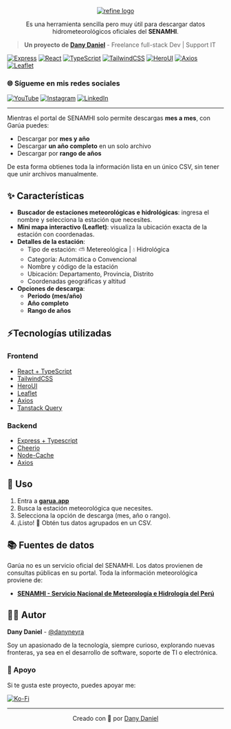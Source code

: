<div align="center">
  <a href="https://garua.app/">
    <img alt="refine logo" src="https://www.garua.app/garua-logo.svg">
  </a>
  <p>Es una herramienta sencilla pero muy útil para descargar datos hidrometeorológicos oficiales del <strong>SENAMHI</strong>.  
  </p>
</div>

> **Un proyecto de [Dany Daniel](https://github.com/danyneyra)** - Freelance full-stack Dev | Support IT

[![Express](https://img.shields.io/badge/Express-000000?style=for-the-badge&logo=express&logoColor=white)](https://expressjs.com/)
[![React](https://img.shields.io/badge/React-19.0.0-61DAFB?style=for-the-badge&logo=react&logoColor=black)](https://reactjs.org/)
[![TypeScript](https://img.shields.io/badge/TypeScript-5-3178C6?style=for-the-badge&logo=typescript&logoColor=white)](https://www.typescriptlang.org/)
[![TailwindCSS](https://img.shields.io/badge/Tailwind_CSS-4-38B2AC?style=for-the-badge&logo=tailwind-css&logoColor=white)](https://tailwindcss.com/)
[![HeroUI](https://img.shields.io/badge/HeroUI-000000?style=for-the-badge&logo=heroui&logoColor=white)](https://axios-http.com/)
[![Axios](https://img.shields.io/badge/Axios-5A29E4?style=for-the-badge&logo=axios&logoColor=white)](https://axios-http.com/)
[![Leaflet](https://img.shields.io/badge/Leaflet-199900?style=for-the-badge&logo=leaflet&logoColor=white)](https://leafletjs.com/)

### 🌐 Sígueme en mis redes sociales
[![YouTube](https://img.shields.io/badge/YouTube-FF0000?style=for-the-badge&logo=youtube&logoColor=white)](https://youtube.com/dannydanieln)
[![Instagram](https://img.shields.io/badge/Instagram-E4405F?style=for-the-badge&logo=instagram&logoColor=white)](https://instagram.com/dannydanieln)
[![LinkedIn](https://img.shields.io/badge/LinkedIn-0077B5?style=for-the-badge&logo=linkedin&logoColor=white)](https://linkedin.com/in/danydanieln)

---

Mientras el portal de SENAMHI solo permite descargas **mes a mes**, con Garúa puedes:

- Descargar por **mes y año**  
- Descargar **un año completo** en un solo archivo  
- Descargar por **rango de años**

De esta forma obtienes toda la información lista en un único CSV, sin tener que unir archivos manualmente.


## ✨ Características

- **Buscador de estaciones meteorológicas e hidrológicas**: ingresa el nombre y selecciona la estación que necesites.
- **Mini mapa interactivo (Leaflet)**: visualiza la ubicación exacta de la estación con coordenadas.
- **Detalles de la estación**:
  - Tipo de estación: ⛅ Metereológica | 💧 Hidrológica
  - Categoría: Automática o Convencional
  - Nombre y código de la estación
  - Ubicación: Departamento, Provincia, Distrito
  - Coordenadas geográficas y altitud
- **Opciones de descarga**:
  - **Periodo (mes/año)**
  - **Año completo**
  - **Rango de años**



## ⚡Tecnologías utilizadas

### Frontend

- [React + TypeScript](https://react.dev/)
- [TailwindCSS](https://tailwindcss.com/)
- [HeroUI](https://www.heroui.com/)
- [Leaflet](https://leafletjs.com/)
- [Axios](https://axios-http.com/)
- [Tanstack Query](https://tanstack.com/query/latest)

### Backend

- [Express + Typescript](https://expressjs.com/)
- [Cheerio](https://cheerio.js.org/)
- [Node-Cache](https://github.com/node-cache/node-cache)
- [Axios](https://axios-http.com/)


## 🚀 Uso

1. Entra a [**garua.app**](https://garua.app)
2. Busca la estación meteorológica que necesites.
3. Selecciona la opción de descarga (mes, año o rango).
4. ¡Listo! 🎉 Obtén tus datos agrupados en un CSV.


## 📚 Fuentes de datos

Garúa no es un servicio oficial del SENAMHI. Los datos provienen de consultas públicas en su portal. Toda la información meteorológica proviene de:

- [**SENAMHI - Servicio Nacional de Meteorología e Hidrología del Perú**](https://www.senamhi.gob.pe/)

## 👨‍💻 Autor

**Dany Daniel** - [@danyneyra](https://github.com/danyneyra)

Soy un apasionado de la tecnología, siempre curioso, explorando nuevas fronteras, ya sea en el desarrollo de software, soporte de TI o electrónica.


### 💖 Apoyo

Si te gusta este proyecto, puedes apoyar me:

[![Ko-Fi](https://img.shields.io/badge/Ko--fi-F16061?style=for-the-badge&logo=ko-fi&logoColor=white)](https://ko-fi.com/danydaniel)

---

<div align="center">
Creado con 💜 por <a href="https://github.com/danyneyra">Dany Daniel</a>
</div>
